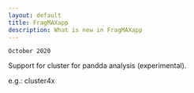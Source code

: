 ```yaml
---
layout: default
title: FragMAXapp
description: What is new in FragMAXapp
---
```




```
October 2020
```
Support for cluster for pandda analysis (experimental). 

e.g.: cluster4x

